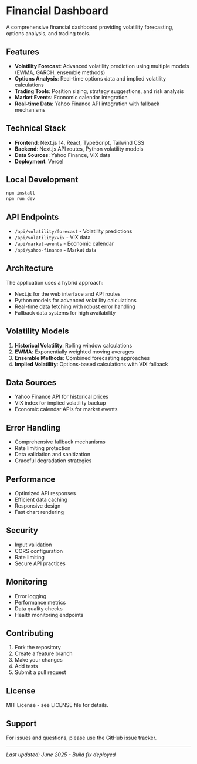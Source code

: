 # Financial Dashboard

A comprehensive financial dashboard providing volatility forecasting, options analysis, and trading tools.

## Features

- **Volatility Forecast**: Advanced volatility prediction using multiple models (EWMA, GARCH, ensemble methods)
- **Options Analysis**: Real-time options data and implied volatility calculations
- **Trading Tools**: Position sizing, strategy suggestions, and risk analysis
- **Market Events**: Economic calendar integration
- **Real-time Data**: Yahoo Finance API integration with fallback mechanisms

## Technical Stack

- **Frontend**: Next.js 14, React, TypeScript, Tailwind CSS
- **Backend**: Next.js API routes, Python volatility models
- **Data Sources**: Yahoo Finance, VIX data
- **Deployment**: Vercel

## Local Development

```bash
npm install
npm run dev
```

## API Endpoints

- `/api/volatility/forecast` - Volatility predictions
- `/api/volatility/vix` - VIX data
- `/api/market-events` - Economic calendar
- `/api/yahoo-finance` - Market data

## Architecture

The application uses a hybrid approach:
- Next.js for the web interface and API routes
- Python models for advanced volatility calculations
- Real-time data fetching with robust error handling
- Fallback data systems for high availability

## Volatility Models

1. **Historical Volatility**: Rolling window calculations
2. **EWMA**: Exponentially weighted moving averages
3. **Ensemble Methods**: Combined forecasting approaches
4. **Implied Volatility**: Options-based calculations with VIX fallback

## Data Sources

- Yahoo Finance API for historical prices
- VIX index for implied volatility backup
- Economic calendar APIs for market events

## Error Handling

- Comprehensive fallback mechanisms
- Rate limiting protection
- Data validation and sanitization
- Graceful degradation strategies

## Performance

- Optimized API responses
- Efficient data caching
- Responsive design
- Fast chart rendering

## Security

- Input validation
- CORS configuration
- Rate limiting
- Secure API practices

## Monitoring

- Error logging
- Performance metrics
- Data quality checks
- Health monitoring endpoints

## Contributing

1. Fork the repository
2. Create a feature branch
3. Make your changes
4. Add tests
5. Submit a pull request

## License

MIT License - see LICENSE file for details.

## Support

For issues and questions, please use the GitHub issue tracker.

---

*Last updated: June 2025 - Build fix deployed* 